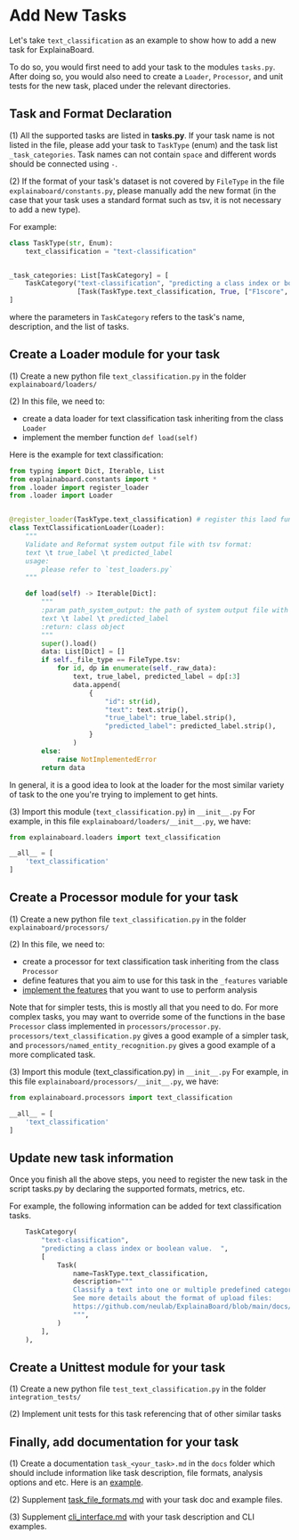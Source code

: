 # Add New Tasks

Let's take `text_classification` as an example to show how to add a new task for
ExplainaBoard.

To do so, you would first need to add your task to the modules `tasks.py`.
After doing so, you would also need to create a `Loader`, `Processor`, and unit tests
for the new task, placed under the relevant directories.

## Task and Format Declaration

(1) All the supported tasks are listed in **tasks.py**. If your task name is not listed
in the file, please add your task to `TaskType` (enum) and the task list
`_task_categories`. Task names can not contain `space` and different words should be
connected using `-`.

(2) If the format of your task's dataset is not covered by `FileType` in the file
`explainaboard/constants.py`, please manually add the new format (in the case that your
task uses a standard format such as tsv, it is not necessary to add a new type).

For example:

```python
class TaskType(str, Enum):
    text_classification = "text-classification"


_task_categories: List[TaskCategory] = [
    TaskCategory("text-classification", "predicting a class index or boolean value",
                 [Task(TaskType.text_classification, True, ["F1score", "Accuracy"])]),
]
```

where the parameters in `TaskCategory` refers to the task's name, description, and the
list of tasks.

## Create a Loader module for your task

(1) Create a new python file `text_classification.py` in the folder
`explainaboard/loaders/`

(2) In this file, we need to:

* create a data loader for text classification task inheriting from the class `Loader`
* implement the member function `def load(self)`

Here is the example for text classification:

```python
from typing import Dict, Iterable, List
from explainaboard.constants import *
from .loader import register_loader
from .loader import Loader


@register_loader(TaskType.text_classification) # register this laod function
class TextClassificationLoader(Loader):
    """
    Validate and Reformat system output file with tsv format:
    text \t true_label \t predicted_label
    usage:
        please refer to `test_loaders.py`
    """

    def load(self) -> Iterable[Dict]:
        """
        :param path_system_output: the path of system output file with following format:
        text \t label \t predicted_label
        :return: class object
        """
        super().load()
        data: List[Dict] = []
        if self._file_type == FileType.tsv:
            for id, dp in enumerate(self._raw_data):
                text, true_label, predicted_label = dp[:3]
                data.append(
                    {
                        "id": str(id),
                        "text": text.strip(),
                        "true_label": true_label.strip(),
                        "predicted_label": predicted_label.strip(),
                    }
                )
        else:
            raise NotImplementedError
        return data
```

In general, it is a good idea to look at the loader for the most similar variety of
task to the one you're trying to implement to get hints.

(3) Import this module (`text_classification.py`) in `__init__.py`
For example, in this file `explainaboard/loaders/__init__.py`, we have:

```python
from explainaboard.loaders import text_classification

__all__ = [
    'text_classification'
]
```

## Create a Processor module for your task

(1) Create a new python file `text_classification.py` in the folder `explainaboard/processors/`

(2) In this file, we need to:

* create a processor for text classification task inheriting from the class `Processor`
* define features that you aim to use for this task in the `_features` variable
* [implement the features](add_new_features.md) that you want to use to perform analysis

Note that for simpler tests, this is mostly all that you need to do. For more complex
tasks, you may want to override some of the functions in the base `Processor` class
implemented in `processors/processor.py`. `processors/text_classification.py` gives a
good example of a simpler task, and `processors/named_entity_recognition.py` gives a
good example of a more complicated task.

(3) Import this module (text_classification.py) in `__init__.py`
For example, in this file `explainaboard/processors/__init__.py`, we have:

```python
from explainaboard.processors import text_classification

__all__ = [
    'text_classification'
]
```

## Update new task information

Once you finish all the above steps, you need to register the new task in the script
tasks.py by declaring the supported formats, metrics, etc.

For example, the following information can be added for text classification tasks.

```python
    TaskCategory(
        "text-classification",
        "predicting a class index or boolean value.  ",
        [
            Task(
                name=TaskType.text_classification,
                description="""
                Classify a text into one or multiple predefined categories.
                See more details about the format of upload files:
                https://github.com/neulab/ExplainaBoard/blob/main/docs/task_text_classification.md
                """,
            )
        ],
    ),
```

## Create a Unittest module for your task

(1) Create a new python file `test_text_classification.py` in the folder `integration_tests/`

(2) Implement unit tests for this task referencing that of other similar tasks

## Finally, add documentation for your task

(1) Create a documentation `task_<your_task>.md` in the `docs` folder which should include
    information like task description, file formats, analysis options and etc.
    Here is an [example](./task_text_classification.md).

(2) Supplement [task_file_formats.md](./task_file_formats.md)
    with your task doc and example files.

(3) Supplement [cli_interface.md](./cli_interface.md)
    with your task description and CLI examples.
